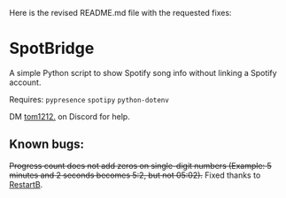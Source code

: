 Here is the revised README.md file with the requested fixes:

# SpotBridge
A simple Python script to show Spotify song info without linking a Spotify account.

Requires:
`pypresence`
`spotipy`
`python-dotenv`

DM [tom1212.](https://discord.com/users/1118973285766533250) on Discord for help.

## Known bugs:

~~Progress count does not add zeros on single-digit numbers (Example: 5 minutes and 2 seconds becomes 5:2, but not 05:02).~~
Fixed thanks to [RestartB](https://github.com/RestartB).